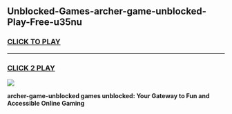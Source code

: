 
## Unblocked-Games-archer-game-unblocked-Play-Free-u35nu
<h3>
<a href="https://premium76.site?title=archer-game-unblocked&ref=22A">CLICK TO PLAY</a></h3>
<hr>

<h3>
<a href="https://premium76.site?title=archer-game-unblocked&ref=22A">CLICK 2 PLAY</a>
  
</h3>

<a href="https://premium76.site?title=archer-game-unblocked&ref=22A"><img src="https://clearcache.store/games.png"></a>


**archer-game-unblocked games unblocked: Your Gateway to Fun and Accessible Online Gaming**
